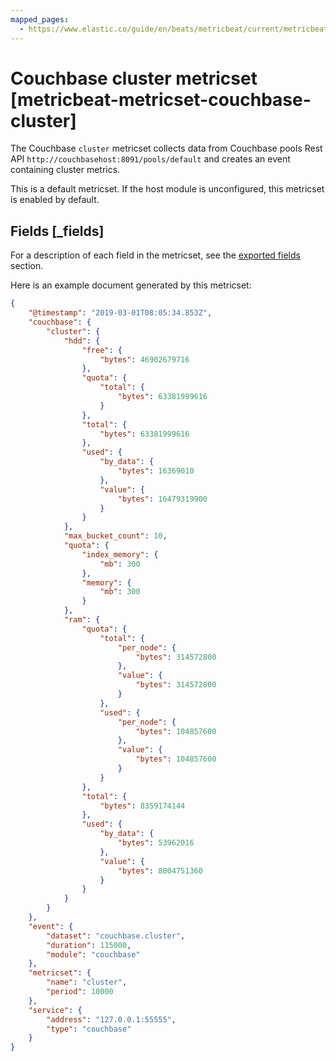 ```yaml
---
mapped_pages:
  - https://www.elastic.co/guide/en/beats/metricbeat/current/metricbeat-metricset-couchbase-cluster.html
---
```


# Couchbase cluster metricset [metricbeat-metricset-couchbase-cluster]

The Couchbase `cluster` metricset collects data from Couchbase pools Rest API `http://couchbasehost:8091/pools/default` and creates an event containing cluster metrics.

This is a default metricset. If the host module is unconfigured, this metricset is enabled by default.

## Fields [_fields]

For a description of each field in the metricset, see the [exported fields](/reference/metricbeat/exported-fields-couchbase.md) section.

Here is an example document generated by this metricset:

```json
{
    "@timestamp": "2019-03-01T08:05:34.853Z",
    "couchbase": {
        "cluster": {
            "hdd": {
                "free": {
                    "bytes": 46902679716
                },
                "quota": {
                    "total": {
                        "bytes": 63381999616
                    }
                },
                "total": {
                    "bytes": 63381999616
                },
                "used": {
                    "by_data": {
                        "bytes": 16369010
                    },
                    "value": {
                        "bytes": 16479319900
                    }
                }
            },
            "max_bucket_count": 10,
            "quota": {
                "index_memory": {
                    "mb": 300
                },
                "memory": {
                    "mb": 300
                }
            },
            "ram": {
                "quota": {
                    "total": {
                        "per_node": {
                            "bytes": 314572800
                        },
                        "value": {
                            "bytes": 314572800
                        }
                    },
                    "used": {
                        "per_node": {
                            "bytes": 104857600
                        },
                        "value": {
                            "bytes": 104857600
                        }
                    }
                },
                "total": {
                    "bytes": 8359174144
                },
                "used": {
                    "by_data": {
                        "bytes": 53962016
                    },
                    "value": {
                        "bytes": 8004751360
                    }
                }
            }
        }
    },
    "event": {
        "dataset": "couchbase.cluster",
        "duration": 115000,
        "module": "couchbase"
    },
    "metricset": {
        "name": "cluster",
        "period": 10000
    },
    "service": {
        "address": "127.0.0.1:55555",
        "type": "couchbase"
    }
}
```
